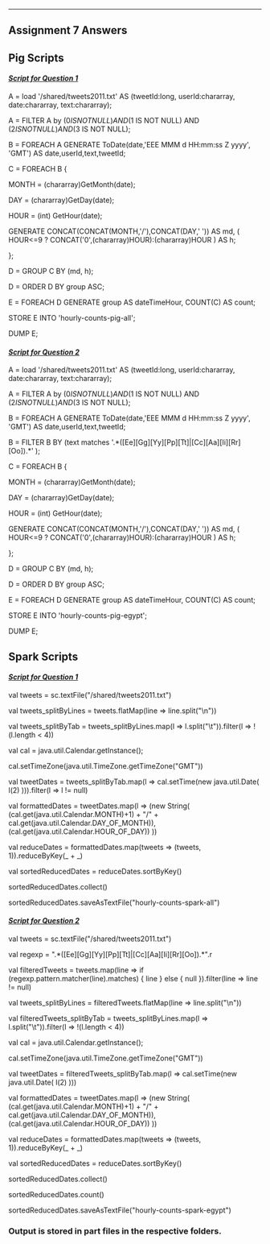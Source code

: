 -----------------------
Assignment 7 Answers
-----------------------


Pig Scripts 
-------------

<h4><u><i>Script for Question 1</i></u></h4>

A = load '/shared/tweets2011.txt' AS (tweetId:long, userId:chararray, date:chararray, text:chararray);

A = FILTER A by ($0 IS NOT NULL) AND ($1 IS NOT NULL) AND ($2 IS NOT NULL) AND ($3 IS NOT NULL);

B = FOREACH A GENERATE ToDate(date,'EEE MMM d HH:mm:ss Z yyyy', 'GMT') AS date,userId,text,tweetId;

C = FOREACH B {

MONTH = (chararray)GetMonth(date);

DAY = (chararray)GetDay(date); 

HOUR = (int) GetHour(date);

GENERATE CONCAT(CONCAT(MONTH,'/'),CONCAT(DAY,' ')) AS md, ( HOUR<=9 ? CONCAT('0',(chararray)HOUR):(chararray)HOUR ) AS h;

};

D = GROUP C BY (md, h);

D = ORDER D BY group ASC;

E = FOREACH D GENERATE group AS dateTimeHour, COUNT(C) AS count;

STORE E INTO 'hourly-counts-pig-all';

DUMP E;


<h4><u><i>Script for Question 2</i></u></h4>


A = load '/shared/tweets2011.txt' AS (tweetId:long, userId:chararray, date:chararray, text:chararray);

A = FILTER A by ($0 IS NOT NULL) AND ($1 IS NOT NULL) AND ($2 IS NOT NULL) AND ($3 IS NOT NULL);

B = FOREACH A GENERATE ToDate(date,'EEE MMM d HH:mm:ss Z yyyy', 'GMT') AS date,userId,text,tweetId;

B = FILTER B BY (text matches '.\*([Ee][Gg][Yy][Pp][Tt]|[Cc][Aa][Ii][Rr][Oo]).\*' );

C = FOREACH B {

MONTH = (chararray)GetMonth(date);

DAY = (chararray)GetDay(date); 

HOUR = (int) GetHour(date);

GENERATE CONCAT(CONCAT(MONTH,'/'),CONCAT(DAY,' ')) AS md, ( HOUR<=9 ? CONCAT('0',(chararray)HOUR):(chararray)HOUR ) AS h;

};

D = GROUP C BY (md, h);

D = ORDER D BY group ASC;

E = FOREACH D GENERATE group AS dateTimeHour, COUNT(C) AS count;

STORE E INTO 'hourly-counts-pig-egypt';

DUMP E;


Spark Scripts 
--------------


<h4><u><i>Script for Question 1</i></u></h4>

val tweets = sc.textFile("/shared/tweets2011.txt")

val tweets_splitByLines = tweets.flatMap(line => line.split("\n"))

val tweets_splitByTab = tweets_splitByLines.map(l => l.split("\t")).filter(l => !(l.length < 4))

val cal = java.util.Calendar.getInstance();

cal.setTimeZone(java.util.TimeZone.getTimeZone("GMT"))

val tweetDates = tweets_splitByTab.map(l => cal.setTime(new java.util.Date( l(2) ))).filter(l => l != null)

val formattedDates = tweetDates.map(l => (new String( (cal.get(java.util.Calendar.MONTH)+1) + "/" + cal.get(java.util.Calendar.DAY_OF_MONTH)), (cal.get(java.util.Calendar.HOUR_OF_DAY)) ))

val reduceDates = formattedDates.map(tweets => (tweets, 1)).reduceByKey(_ + _)

val sortedReducedDates = reduceDates.sortByKey()

sortedReducedDates.collect()

sortedReducedDates.saveAsTextFile("hourly-counts-spark-all")


<h4><u><i>Script for Question 2</i></u></h4>


val tweets = sc.textFile("/shared/tweets2011.txt")

val regexp = ".\*([Ee][Gg][Yy][Pp][Tt]|[Cc][Aa][Ii][Rr][Oo]).\*".r

val filteredTweets = tweets.map(line => if (regexp.pattern.matcher(line).matches) { line } else { null }).filter(line => line != null)

val tweets_splitByLines = filteredTweets.flatMap(line => line.split("\n"))

val filteredTweets_splitByTab = tweets_splitByLines.map(l => l.split("\t")).filter(l => !(l.length < 4))

val cal = java.util.Calendar.getInstance();

cal.setTimeZone(java.util.TimeZone.getTimeZone("GMT"))

val tweetDates = filteredTweets_splitByTab.map(l => cal.setTime(new java.util.Date( l(2) )))

val formattedDates = tweetDates.map(l => (new String( (cal.get(java.util.Calendar.MONTH)+1) + "/" + cal.get(java.util.Calendar.DAY_OF_MONTH)), (cal.get(java.util.Calendar.HOUR_OF_DAY)) ))

val reduceDates = formattedDates.map(tweets => (tweets, 1)).reduceByKey(_ + _)

val sortedReducedDates = reduceDates.sortByKey()

sortedReducedDates.collect()

sortedReducedDates.count()

sortedReducedDates.saveAsTextFile("hourly-counts-spark-egypt")




<h3>Output is stored in part files in the respective folders.</h3>
